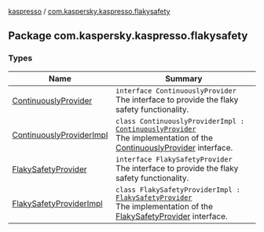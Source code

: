 [kaspresso](../index.md) / [com.kaspersky.kaspresso.flakysafety](./index.md)

## Package com.kaspersky.kaspresso.flakysafety

### Types

| Name | Summary |
|---|---|
| [ContinuouslyProvider](-continuously-provider/index.md) | `interface ContinuouslyProvider`<br>The interface to provide the flaky safety functionality. |
| [ContinuouslyProviderImpl](-continuously-provider-impl/index.md) | `class ContinuouslyProviderImpl : `[`ContinuouslyProvider`](-continuously-provider/index.md)<br>The implementation of the [ContinuouslyProvider](-continuously-provider/index.md) interface. |
| [FlakySafetyProvider](-flaky-safety-provider/index.md) | `interface FlakySafetyProvider`<br>The interface to provide the flaky safety functionality. |
| [FlakySafetyProviderImpl](-flaky-safety-provider-impl/index.md) | `class FlakySafetyProviderImpl : `[`FlakySafetyProvider`](-flaky-safety-provider/index.md)<br>The implementation of the [FlakySafetyProvider](-flaky-safety-provider/index.md) interface. |
